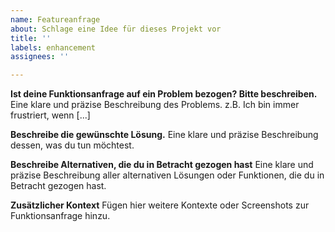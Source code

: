 ```yaml
---
name: Featureanfrage
about: Schlage eine Idee für dieses Projekt vor
title: ''
labels: enhancement
assignees: ''

---
```


**Ist deine Funktionsanfrage auf ein Problem bezogen? Bitte beschreiben.**
Eine klare und präzise Beschreibung des Problems. z.B. Ich bin immer frustriert, wenn [...]

**Beschreibe die gewünschte Lösung.**
Eine klare und präzise Beschreibung dessen, was du tun möchtest.

**Beschreibe Alternativen, die du in Betracht gezogen hast**
Eine klare und präzise Beschreibung aller alternativen Lösungen oder Funktionen, die du in Betracht gezogen hast.

**Zusätzlicher Kontext**
Fügen hier weitere Kontexte oder Screenshots zur Funktionsanfrage hinzu.
